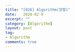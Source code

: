 ```yaml
---
title: "[026] Algorithm(정렬)"
date:   2020-02-9
excerpt: ""
category: [Algorithm]
layout: post
tag:
- Algorithm
comments: true
---
```


